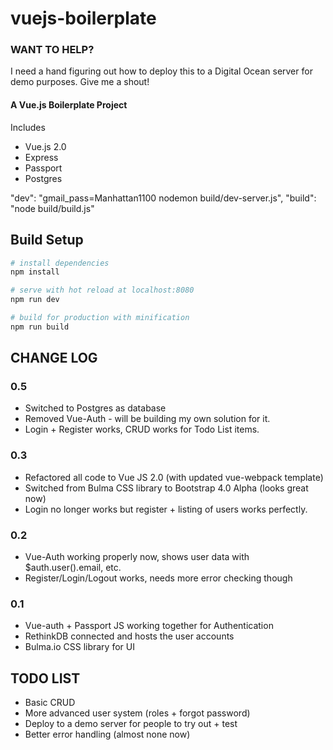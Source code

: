 # vuejs-boilerplate

### WANT TO HELP?
I need a hand figuring out how to deploy this to a Digital Ocean server for demo purposes. Give me a shout!

#### A Vue.js Boilerplate Project
Includes
- Vue.js 2.0
- Express
- Passport
- Postgres

"dev": "gmail_pass=Manhattan1100 nodemon build/dev-server.js",
"build": "node build/build.js"


## Build Setup

``` bash
# install dependencies
npm install

# serve with hot reload at localhost:8080
npm run dev

# build for production with minification
npm run build
```

## CHANGE LOG
### 0.5
- Switched to Postgres as database
- Removed Vue-Auth - will be building my own solution for it.
- Login + Register works, CRUD works for Todo List items.
### 0.3
- Refactored all code to Vue JS 2.0 (with updated vue-webpack template)
- Switched from Bulma CSS library to Bootstrap 4.0 Alpha (looks great now)
- Login no longer works but register + listing of users works perfectly.

### 0.2
- Vue-Auth working properly now, shows user data with $auth.user().email, etc.
- Register/Login/Logout works, needs more error checking though

### 0.1
- Vue-auth + Passport JS working together for Authentication
- RethinkDB connected and hosts the user accounts
- Bulma.io CSS library for UI

## TODO LIST
- Basic CRUD
- More advanced user system (roles + forgot password)
- Deploy to a demo server for people to try out + test
- Better error handling (almost none now)
